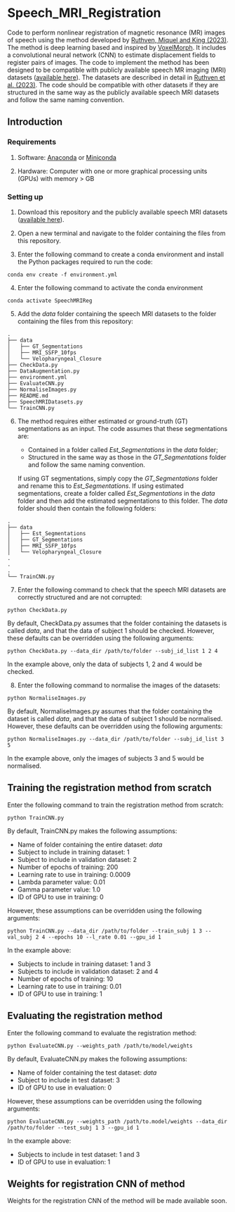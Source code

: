 # Speech_MRI_Registration
Code to perform nonlinear registration of magnetic resonance (MR) images of speech using the method developed by [Ruthven, Miquel and King (2023)](https://www.sciencedirect.com/science/article/pii/S1746809422007443). The method is deep learning based and inspired by [VoxelMorph](https://github.com/voxelmorph/voxelmorph). It includes a convolutional neural network (CNN) to estimate displacement fields to register pairs of images. The code to implement the method has been designed to be compatible with publicly available speech MR imaging (MRI) datasets ([available here](https://zenodo.org/records/10046815)). The datasets are described in detail in [Ruthven et al. (2023)](https://www.nature.com/articles/s41597-023-02766-z). The code should be compatible with other datasets if they are structured in the same way as the publicly available speech MRI datasets and follow the same naming convention.

## Introduction

### Requirements

1. Software: [Anaconda](https://www.anaconda.com/products/distribution) or [Miniconda](https://docs.conda.io/en/latest/miniconda.html)

2. Hardware: Computer with one or more graphical processing units (GPUs) with memory > GB

### Setting up

1. Download this repository and the publicly available speech MRI datasets ([available here](https://zenodo.org/records/10046815)).

2. Open a new terminal and navigate to the folder containing the files from this repository.

3. Enter the following command to create a conda environment and install the Python packages required to run the code:
```
conda env create -f environment.yml
```

4. Enter the following command to activate the conda environment
```
conda activate SpeechMRIReg
```

5. Add the *data* folder containing the speech MRI datasets to the folder containing the files from this repository:
```
.
├── data
│   ├── GT_Segmentations
│   ├── MRI_SSFP_10fps
│   └── Velopharyngeal_Closure
├── CheckData.py
├── DataAugmentation.py
├── environment.yml
├── EvaluateCNN.py
├── NormaliseImages.py
├── README.md
├── SpeechMRIDatasets.py
└── TrainCNN.py
```

6. The method requires either estimated or ground-truth (GT) segmentations as an input. The code assumes that these segmentations are:
    - Contained in a folder called *Est_Segmentations* in the *data* folder;
    - Structured in the same way as those in the *GT_Segmentations* folder and follow the same naming convention.

    If using GT segmentations, simply copy the *GT_Segmentations* folder and rename this to *Est_Segmentations*. If using estimated segmentations, create a folder called *Est_Segmentations* in the *data* folder and then add the estimated segmentations to this folder. The *data* folder should then contain the following folders:  
```
.
├── data
│   ├── Est_Segmentations
│   ├── GT_Segmentations
│   ├── MRI_SSFP_10fps
│   └── Velopharyngeal_Closure
.
.
.
└── TrainCNN.py
```

7. Enter the following command to check that the speech MRI datasets are correctly structured and are not corrupted:
```
python CheckData.py
```
By default, CheckData.py assumes that the folder containing the datasets is called *data*, and that the data of subject 1 should be checked. However, these defaults can be overridden using the following arguments:
```
python CheckData.py --data_dir /path/to/folder --subj_id_list 1 2 4
```
In the example above, only the data of subjects 1, 2 and 4 would be checked.

8. Enter the following command to normalise the images of the datasets:
```
python NormaliseImages.py
```
By default, NormaliseImages.py assumes that the folder containing the dataset is called *data*, and that the data of subject 1 should be normalised. However, these defaults can be overridden using the following arguments:
```
python NormaliseImages.py --data_dir /path/to/folder --subj_id_list 3 5
```
In the example above, only the images of subjects 3 and 5 would be normalised.

## Training the registration method from scratch

Enter the following command to train the registration method from scratch:
```
python TrainCNN.py
```
By default, TrainCNN.py makes the following assumptions:
- Name of folder containing the entire dataset: *data*
- Subject to include in training dataset: 1
- Subject to include in validation dataset: 2
- Number of epochs of training: 200
- Learning rate to use in training: 0.0009
- Lambda parameter value: 0.01
- Gamma parameter value: 1.0
- ID of GPU to use in training: 0

However, these assumptions can be overridden using the following arguments:
```
python TrainCNN.py --data_dir /path/to/folder --train_subj 1 3 --val_subj 2 4 --epochs 10 --l_rate 0.01 --gpu_id 1
```
In the example above:
- Subjects to include in training dataset: 1 and 3
- Subjects to include in validation dataset: 2 and 4
- Number of epochs of training: 10
- Learning rate to use in training: 0.01
- ID of GPU to use in training: 1

## Evaluating the registration method

Enter the following command to evaluate the registration method:
```
python EvaluateCNN.py --weights_path /path/to/model/weights
```
By default, EvaluateCNN.py makes the following assumptions:
- Name of folder containing the test dataset: *data*
- Subject to include in test dataset: 3
- ID of GPU to use in evaluation: 0

However, these assumptions can be overridden using the following arguments:
```
python EvaluateCNN.py --weights_path /path/to.model/weights --data_dir /path/to/folder --test_subj 1 3 --gpu_id 1
```
In the example above:
- Subjects to include in test dataset: 1 and 3
- ID of GPU to use in evaluation: 1

## Weights for registration CNN of method

Weights for the registration CNN of the method will be made available soon. 